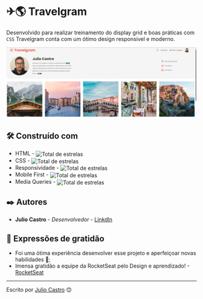 
<!-- ![alt text](image-1.png) -->

# ✈🌎 Travelgram

Desenvolvido para realizar treinamento do display grid e boas práticas com ```CSS``` Travelgram conta com um ótimo design responsivel e moderno.

![Projeto](image-2.png)

## 🛠️ Construído com

* HTML - <img 
            alt="Total de estrelas" 
            title="Total de estrelas GitHub" 
            width="20"
            src="https://cdn.jsdelivr.net/gh/devicons/devicon@latest/icons/html5/html5-original.svg" 
            align="center"
        />
* CSS - <img 
            alt="Total de estrelas" 
            title="Total de estrelas GitHub" 
            width="20"
            src="https://cdn.jsdelivr.net/gh/devicons/devicon@latest/icons/css3/css3-original.svg" 
            align="center"
        />
* Responsividade - 
        <img 
            alt="Total de estrelas" 
            title="Total de estrelas GitHub" 
            width="20"
            src="https://cdn.jsdelivr.net/gh/devicons/devicon@latest/icons/css3/css3-original.svg" 
            align="center"
        />
* Mobile First - <img 
            alt="Total de estrelas" 
            title="Total de estrelas GitHub" 
            width="20"
            src="https://cdn.jsdelivr.net/gh/devicons/devicon@latest/icons/css3/css3-original.svg" 
            align="center"
        />
* Media Queries - <img 
            alt="Total de estrelas" 
            title="Total de estrelas GitHub" 
            width="20"
            src="https://cdn.jsdelivr.net/gh/devicons/devicon@latest/icons/css3/css3-original.svg" 
            align="center"
        />


## ✒️ Autores

* **Julio Castro** - *Desenvolvedor* - [Linkdln](https://www.linkedin.com/in/julio-cesar-castro-dev/)


## 🎁 Expressões de gratidão

* Foi uma ótima experiência desenvolver esse projeto e aperfeiçoar novas habilidades 📢;
* Imensa gratidão a equipe da RocketSeat pelo Design e aprendizado! - [RocketSeat](https://www.linkedin.com/school/rocketseat/posts/?feedView=all)
---
Escrito por [Julio Castro](https://www.linkedin.com/in/julio-cesar-castro-dev/) 😊
